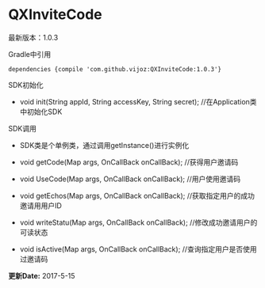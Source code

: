 # QXInviteCode
最新版本：1.0.3

Gradle中引用

```
dependencies {compile 'com.github.vijoz:QXInviteCode:1.0.3'}
```

SDK初始化

* void init(String appId, String accessKey, String secret); //在Application类中初始化SDK

SDK调用
* SDK类是个单例类，通过调用getInstance()进行实例化

* void getCode(Map args, OnCallBack onCallBack); //获得用户邀请码
* void UseCode(Map args, OnCallBack onCallBack); //用户使用邀请码
* void getEchos(Map args, OnCallBack onCallBack); //获取指定⽤户的成功邀请⽤用户ID
* void writeStatu(Map args, OnCallBack onCallBack); //修改成功邀请用户的可读状态
* void isActive(Map args, OnCallBack onCallBack); //查询指定⽤户是否使⽤过邀请码


**更新Date:** 2017-5-15
